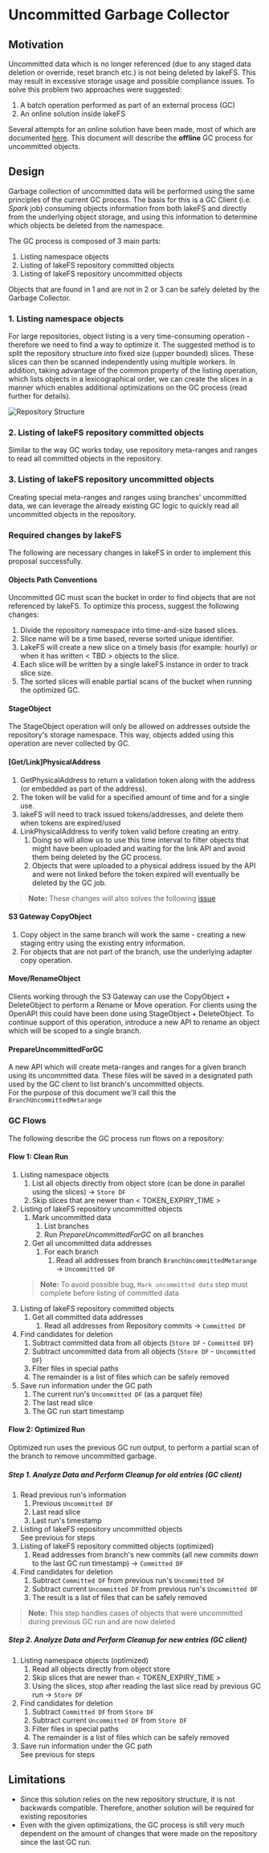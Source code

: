 # Uncommitted Garbage Collector

## Motivation

Uncommitted data which is no longer referenced (due to any staged data deletion or override, reset branch etc.) is not being deleted by lakeFS.
This may result in excessive storage usage and possible compliance issues.
To solve this problem two approaches were suggested:
1. A batch operation performed as part of an external process (GC)
2. An online solution inside lakeFS

Several attempts for an online solution have been made, most of which are documented [here](https://github.com/treeverse/lakeFS/blob/master/design/rejected/hard-delete.md).
This document will describe the **offline** GC process for uncommitted objects.

## Design

Garbage collection of uncommitted data will be performed using the same principles of the current GC process.
The basis for this is a GC Client (i.e. _Spark_ job) consuming objects information from both lakeFS and directly from the underlying object storage,
and using this information to determine which objects be deleted from the namespace.

The GC process is composed of 3 main parts:
1. Listing namespace objects
2. Listing of lakeFS repository committed objects
3. Listing of lakeFS repository uncommitted objects

Objects that are found in 1 and are not in 2 or 3 can be safely deleted by the Garbage Collector.

### 1. Listing namespace objects

For large repositories, object listing is a very time-consuming operation - therefore we need to find a way to optimize it.
The suggested method is to split the repository structure into fixed size (upper bounded) slices.
These slices can then be scanned independently using multiple workers.
In addition, taking advantage of the common property of the listing operation, which lists objects in a lexicographical order, we can create the slices in a manner which
enables additional optimizations on the GC process (read further for details).

![Repository Structure](diagrams/uncommitted-gc-repo-struct.png)

### 2. Listing of lakeFS repository committed objects

Similar to the way GC works today, use repository meta-ranges and ranges to read all committed objects in the repository. 

### 3. Listing of lakeFS repository uncommitted objects

Creating special meta-ranges and ranges using branches' uncommitted data, we can leverage the already existing GC logic to
quickly read all uncommitted objects in the repository.

### Required changes by lakeFS

The following are necessary changes in lakeFS in order to implement this proposal successfully.

#### Objects Path Conventions

Uncommitted GC must scan the bucket in order to find objects that are not referenced by lakeFS.
To optimize this process, suggest the following changes:

1. Divide the repository namespace into time-and-size based slices.
2. Slice name will be a time based, reverse sorted unique identifier.
3. LakeFS will create a new slice on a timely basis (for example: hourly) or when it has written < TBD > objects to the slice.
4. Each slice will be written by a single lakeFS instance in order to track slice size.
5. The sorted slices will enable partial scans of the bucket when running the optimized GC.

#### StageObject

The StageObject operation will only be allowed on addresses outside the repository's storage namespace. This way, objects added using this operation are never collected by GC.

#### [Get/Link]PhysicalAddress 

1. GetPhysicalAddress to return a validation token along with the address (or embedded as part of the address).
2. The token will be valid for a specified amount of time and for a single use.
3. lakeFS will need to track issued tokens/addresses, and delete them when tokens are expired/used
4. LinkPhysicalAddress to verify token valid before creating an entry.
    1. Doing so will allow us to use this time interval to filter objects that might have been uploaded and waiting for
       the link API and avoid them being deleted by the GC process.
    2. Objects that were uploaded to a physical address issued by the API and were not linked before the token expired will
       eventually be deleted by the GC job.
>**Note:** These changes will also solves the following [issue](https://github.com/treeverse/lakeFS/issues/4438)

#### S3 Gateway CopyObject

1. Copy object in the same branch will work the same - creating a new staging entry using the existing entry information.
2. For objects that are not part of the branch, use the underlying adapter copy operation.

#### Move/RenameObject
Clients working through the S3 Gateway can use the CopyObject + DeleteObject to perform a Rename or Move operation.
For clients using the OpenAPI this could have been done using StageObject + DeleteObject.
To continue support of this operation, introduce a new API to rename an object which will be scoped to a single branch.

#### PrepareUncommittedForGC

A new API which will create meta-ranges and ranges for a given branch using its uncommitted data. These files
will be saved in a designated path used by the GC client to list branch's uncommitted objects.  
For the purpose of this document we'll call this the `BranchUncommittedMetarange`

### GC Flows

The following describe the GC process run flows on a repository:

#### Flow 1: Clean Run

1. Listing namespace objects
   1. List all objects directly from object store (can be done in parallel using the slices) -> `Store DF`
   2. Skip slices that are newer than < TOKEN_EXPIRY_TIME >
2. Listing of lakeFS repository uncommitted objects
   1. Mark uncommitted data
      1. List branches
      2. Run _PrepareUncommittedForGC_ on all branches
   2. Get all uncommitted data addresses
      1. For each branch
         1. Read all addresses from branch `BranchUncommittedMetarange` -> `Uncommitted DF`
    >**Note:** To avoid possible bug, `Mark uncommitted data` step must complete before listing of committed data
3. Listing of lakeFS repository committed objects
   1. Get all committed data addresses
      1. Read all addresses from Repository commits -> `Committed DF`
4. Find candidates for deletion
   1. Subtract committed data from all objects (`Store DF` - `Committed DF`)
   2. Subtract uncommitted data from all objects (`Store DF` - `Uncommitted DF`)
   3. Filter files in special paths
   4. The remainder is a list of files which can be safely removed
5. Save run information under the GC path
    1. The current run's `Uncommitted DF` (as a parquet file)
    2. The last read slice
    3. The GC run start timestamp

#### Flow 2: Optimized Run

Optimized run uses the previous GC run output, to perform a partial scan of the branch to remove uncommitted garbage.

##### Step 1. Analyze Data and Perform Cleanup for old entries (GC client)

1. Read previous run's information
   1. Previous `Uncommitted DF`
   2. Last read slice
   3. Last run's timestamp
2. Listing of lakeFS repository uncommitted objects  
    See previous for steps
3. Listing of lakeFS repository committed objects (optimized)
   1. Read addresses from branch's new commits (all new commits down to the last GC run timestamp) -> `Committed DF`
4. Find candidates for deletion
   1. Subtract `Committed DF` from previous run's `Uncommitted DF`
   2. Subtract current `Uncommitted DF` from previous run's `Uncommitted DF`
   3. The result is a list of files that can be safely removed

>**Note:** This step handles cases of objects that were uncommitted during previous GC run and are now deleted

##### Step 2. Analyze Data and Perform Cleanup for new entries (GC client)

1. Listing namespace objects (optimized)
   1. Read all objects directly from object store
   2. Skip slices that are newer than < TOKEN_EXPIRY_TIME >
   3. Using the slices, stop after reading the last slice read by previous GC run -> `Store DF`
2. Find candidates for deletion
   1. Subtract `Committed DF` from `Store DF`
   2. Subtract current `Uncommitted DF` from `Store DF`
   3. Filter files in special paths
   4. The remainder is a list of files which can be safely removed
3. Save run information under the GC path  
   See previous for steps

## Limitations

* Since this solution relies on the new repository structure, it is not backwards compatible. Therefore, another solution will be required for existing 
repositories
* Even with the given optimizations, the GC process is still very much dependent on the amount of changes that were made on the repository
since the last GC run.
